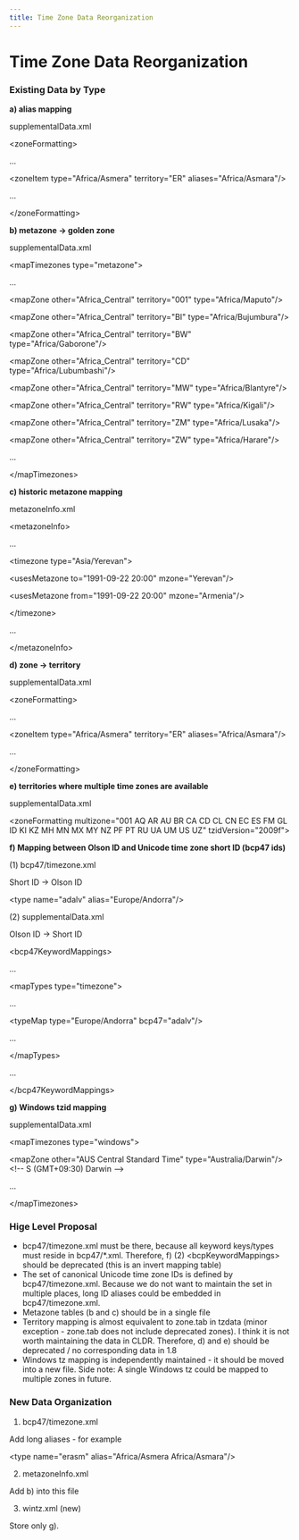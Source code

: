 ```yaml
---
title: Time Zone Data Reorganization
---
```


# Time Zone Data Reorganization

### Existing Data by Type

**a) alias mapping**

supplementalData.xml

\<zoneFormatting>

...

\<zoneItem type="Africa/Asmera" territory="ER" aliases="Africa/Asmara"/>

...

\</zoneFormatting>

**b) metazone -> golden zone**

supplementalData.xml

\<mapTimezones type="metazone">

...

\<mapZone other="Africa\_Central" territory="001" type="Africa/Maputo"/>

\<mapZone other="Africa\_Central" territory="BI" type="Africa/Bujumbura"/>

\<mapZone other="Africa\_Central" territory="BW" type="Africa/Gaborone"/>

\<mapZone other="Africa\_Central" territory="CD" type="Africa/Lubumbashi"/>

\<mapZone other="Africa\_Central" territory="MW" type="Africa/Blantyre"/>

\<mapZone other="Africa\_Central" territory="RW" type="Africa/Kigali"/>

\<mapZone other="Africa\_Central" territory="ZM" type="Africa/Lusaka"/>

\<mapZone other="Africa\_Central" territory="ZW" type="Africa/Harare"/>

...

\</mapTimezones>

**c) historic metazone mapping**

metazoneInfo.xml

\<metazoneInfo>

...

\<timezone type="Asia/Yerevan">

\<usesMetazone to="1991-09-22 20:00" mzone="Yerevan"/>

\<usesMetazone from="1991-09-22 20:00" mzone="Armenia"/>

\</timezone>

...

\</metazoneInfo>

**d) zone -> territory**

supplementalData.xml

\<zoneFormatting>

...

\<zoneItem type="Africa/Asmera" territory="ER" aliases="Africa/Asmara"/>

...

\</zoneFormatting>

**e) territories where multiple time zones are available**

supplementalData.xml

\<zoneFormatting multizone="001 AQ AR AU BR CA CD CL CN EC ES FM GL ID KI KZ MH MN MX MY NZ PF PT RU UA UM US UZ" tzidVersion="2009f">

**f) Mapping between Olson ID and Unicode time zone short ID (bcp47 ids)**

(1) bcp47/timezone.xml

Short ID -> Olson ID

\<type name="adalv" alias="Europe/Andorra"/>

(2) supplementalData.xml

Olson ID -> Short ID

\<bcp47KeywordMappings>

...

\<mapTypes type="timezone">

...

\<typeMap type="Europe/Andorra" bcp47="adalv"/>

...

\</mapTypes>

...

\</bcp47KeywordMappings>

**g) Windows tzid mapping**

supplementalData.xml

\<mapTimezones type="windows">

\<mapZone other="AUS Central Standard Time" type="Australia/Darwin"/> \<!-- S (GMT+09:30) Darwin -->

...

\</mapTimezones>

### Hige Level Proposal

- bcp47/timezone.xml must be there, because all keyword keys/types must reside in bcp47/\*.xml. Therefore, f) (2) \<bcpKeywordMappings> should be deprecated (this is an invert mapping table)
- The set of canonical Unicode time zone IDs is defined by bcp47/timezone.xml. Because we do not want to maintain the set in multiple places, long ID aliases could be embedded in bcp47/timezone.xml.
- Metazone tables (b and c) should be in a single file
- Territory mapping is almost equivalent to zone.tab in tzdata (minor exception - zone.tab does not include deprecated zones). I think it is not worth maintaining the data in CLDR. Therefore, d) and e) should be deprecated / no corresponding data in 1.8
- Windows tz mapping is independently maintained - it should be moved into a new file. Side note: A single Windows tz could be mapped to multiple zones in future.

### New Data Organization

1. bcp47/timezone.xml

Add long aliases - for example

\<type name="erasm" alias="Africa/Asmera Africa/Asmara"/>

2. metazoneInfo.xml

Add b) into this file

3. wintz.xml (new)

Store only g).

